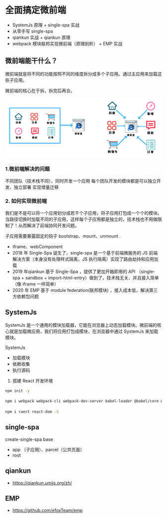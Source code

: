 # 全面搞定微前端

- SystemJs 原理 + single-spa 实战
- 从零手写 single-spa
- qiankun 实战 + qiankun 原理
- webpack 模块联邦实现微前端（原理剖析） + EMP 实战

## 微前端能干什么？

微前端就是将不同的功能按照不同的维度拆分成多个子应用。通过主应用来加载这些子应用。

微前端的核心在于拆，拆完后再合。

![mf-001.PNG](./img/mf-001.PNG)

### 1.微前端解决的问题

不同团队（技术栈不同），同时开发一个应用
每个团队开发的模块都是可以独立开发、独立部署
实现增量迁移

### 2. 如何实现微前端

我们是不是可以将一个应用划分成若干个子应用，将子应用打包成一个个的模块。当路径切换时加载不同的子应用，这样每个子应用都是独立的，技术栈也不用做限制了！从而解决了前端协同开发问题。

子应用需要暴露固定的钩子 bootstrap、mount、unmount .

- iframe、webComponent
- 2018 年 Single-Spa 诞生了，single-spa 是一个基于前端微服务的 JS 前端解决方案（本身没有处理样式隔离，JS 执行隔离）实现了路由劫持和应用加载
- 2019 年qiankun 基于 Single-Spa ，提供了更加开箱即用的 API （single-spa + sandbox + import-html-entry）做到了，技术栈无关、并且接入简单（像 iframe 一样简单）
- 2020 年 EMP 基于 module federation(联邦模块) ，接入成本低，解决第三方依赖包问题

## SystemJs

SystemJs 是一个通用的模块加载器，它能在浏览器上动态加载模块。微前端的核心就是加载微应用，我们将应用打包成模块，在浏览器中通过 SystemJs 来加载模块。

SystemJs

- 加载模块
- 依赖收集
- 执行源码

1. 搭建 React 开发环境

```bash
npm init -y

npm i webpack webpack-cli webpack-dev-server babel-loader @babel/core @babel/preset-ent -D

npm i raect react-dom -S
```

##  single-spa

create-single-spa base

- app （子应用）、parcel（公共页面）
- root

## qiankun

- https://qiankun.umijs.org/zh/

## EMP

- https://github.com/efoxTeam/emp

